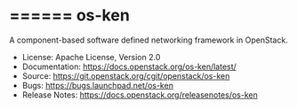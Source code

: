 ======
os-ken
======

A component-based software defined networking framework in OpenStack.

* License: Apache License, Version 2.0
* Documentation: https://docs.openstack.org/os-ken/latest/
* Source: https://git.openstack.org/cgit/openstack/os-ken
* Bugs: https://bugs.launchpad.net/os-ken
* Release Notes: https://docs.openstack.org/releasenotes/os-ken
